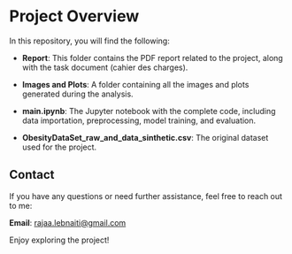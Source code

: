 # Project Overview

In this repository, you will find the following:

- **Report**: This folder contains the PDF report related to the project, along with the task document (cahier des charges).
  
- **Images and Plots**: A folder containing all the images and plots generated during the analysis.

- **main.ipynb**: The Jupyter notebook with the complete code, including data importation, preprocessing, model training, and evaluation.

- **ObesityDataSet_raw_and_data_sinthetic.csv**: The original dataset used for the project.

## Contact

If you have any questions or need further assistance, feel free to reach out to me:

**Email**: [rajaa.lebnaiti@gmail.com](mailto:rajaa.lebnaiti@gmail.com)

Enjoy exploring the project!


